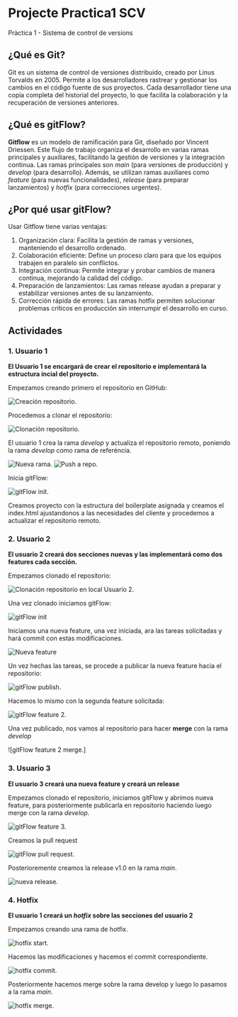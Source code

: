 # Projecte Practica1 SCV
Pràctica 1 - Sistema de control de versions

## ¿Qué es Git?

Git es un sistema de control de versiones distribuido, creado por Linus Torvalds en 2005. Permite a los desarrolladores rastrear y gestionar los cambios en el código fuente de sus proyectos. Cada desarrollador tiene una copia completa del historial del proyecto, lo que facilita la colaboración y la recuperación de versiones anteriores.

## ¿Qué es gitFlow?

**Gitflow** es un modelo de ramificación para Git, diseñado por Vincent Driessen. Este flujo de trabajo organiza el desarrollo en varias ramas principales y auxiliares, facilitando la gestión de versiones y la integración continua. Las ramas principales son *main* (para versiones de producción) y *develop* (para desarrollo). Además, se utilizan ramas auxiliares como *feature* (para nuevas funcionalidades), *release* (para preparar lanzamientos) y *hotfix* (para correcciones urgentes).

## ¿Por qué usar gitFlow?

Usar Gitflow tiene varias ventajas:

  1. Organización clara: Facilita la gestión de ramas y versiones, manteniendo el desarrollo ordenado.
  2. Colaboración eficiente: Define un proceso claro para que los equipos trabajen en paralelo sin conflictos.
  3. Integración continua: Permite integrar y probar cambios de manera continua, mejorando la calidad del código.
  4. Preparación de lanzamientos: Las ramas release ayudan a preparar y estabilizar versiones antes de su lanzamiento.
  5. Corrección rápida de errores: Las ramas hotfix permiten solucionar problemas críticos en producción sin interrumpir el desarrollo en curso.

## Actividades

  ### 1. Usuario 1

  **El Usuario 1 se encargará de crear el repositorio e implementará la estructura incial del proyecto.**

Empezamos creando primero el repositorio en GitHub:

  ![Creación repositorio.](./us1_creacionRepo.png)

Procedemos a clonar el repositorio:

  ![Clonación repositorio.](./us1_clonRepo.png)

El usuario 1 crea la rama *develop* y actualiza el repositorio remoto, poniendo la rama *develop* como rama de referéncia.

  ![Nueva rama.](./us1_checkoutbDevelop.png)
  ![Push a repo.](./us1_pushRepo.png) 

Inicia gitFlow:

  ![gitFlow init.](./us1_gitFlowinit.png)

Creamos proyecto con la estructura del boilerplate asignada y creamos el index.html ajustandonos a las necesidades del cliente y procedemos a actualizar el repositorio remoto.

  ### 2. Usuario 2

  **El usuario 2 creará dos secciones nuevas y las implementará como dos features cada sección.**

Empezamos clonado el repositorio:

  ![Clonación repositorio en local Usuario 2.](./us2_clonRepo.png)

Una vez clonado iniciamos gitFlow:

  ![gitFlow init](./us2_gitFlow%20init.png)

 Iniciamos una nueva feature, una vez iniciada, ara las tareas solicitadas y hará commit con estas modificaciones.

  ![Nueva feature](./us2_featureStart.png)

Un vez hechas las tareas, se procede a publicar la nueva feature hacia el repositorio:

  ![gitFlow publish.](./us2_gitFlow%20publish%20contingutHTML.png)

Hacemos lo mismo con la segunda feature solicitada:

  ![gitFlow feature 2.](./us2_feature2.png)

Una vez publicado, nos vamos al repositorio para hacer **merge** con la rama *develop*

  ![gitFlow feature 2 merge.]


  ### 3. Usuario 3

  **El usuario 3 creará una nueva feature y creará un release**

Empezamos clonado el repositorio, iniciamos gitFlow y abrimos nueva feature, para posteriormente publicarla en repositorio haciendo luego merge con la rama *develop*.

  ![gitFlow feature 3.](./us3_nuevaFeature.png)

Creamos la pull request

  ![gitFlow pull request.](./us3_pullreques.png)

Posterioremente creamos la release v1.0 en la rama *main*.

  ![nueva release.](./us3_release%20v1.png)

  ### 4. Hotfix

  **El usuario 1 creará un *hotfix* sobre las secciones del usuario 2**

Empezamos creando una rama de hotfix.

  ![hotfix start.](./us1_hotfix1.png)

Hacemos las modificaciones y hacemos el commit correspondiente.

  ![hotfix commit.](./us1_hotfix2.png)

Posteriormente hacemos merge sobre la rama develop y luego lo pasamos a la rama *main*.

  ![hotfix merge.](./us1_hotfix3.png)





